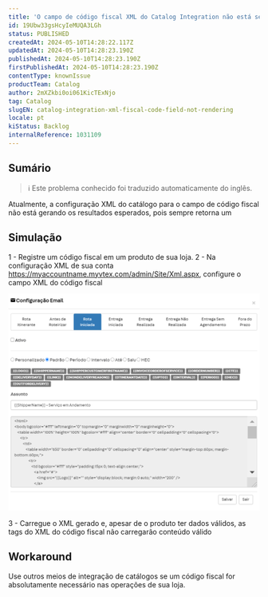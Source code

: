 ```yaml
---
title: 'O campo de código fiscal XML do Catalog Integration não está sendo renderizado'
id: 19Ubw33gsHcyIeMUQA3LGh
status: PUBLISHED
createdAt: 2024-05-10T14:28:22.117Z
updatedAt: 2024-05-10T14:28:23.190Z
publishedAt: 2024-05-10T14:28:23.190Z
firstPublishedAt: 2024-05-10T14:28:23.190Z
contentType: knownIssue
productTeam: Catalog
author: 2mXZkbi0oi061KicTExNjo
tag: Catalog
slugEN: catalog-integration-xml-fiscal-code-field-not-rendering
locale: pt
kiStatus: Backlog
internalReference: 1031109
---
```


## Sumário

>ℹ️ Este problema conhecido foi traduzido automaticamente do inglês.


Atualmente, a configuração XML do catálogo para o campo de código fiscal não está gerando os resultados esperados, pois sempre retorna um <![CDATA[]]>

## Simulação


1 - Registre um código fiscal em um produto de sua loja.
2 - Na configuração XML de sua conta https://myaccountname.myvtex.com/admin/Site/Xml.aspx, configure o campo XML do código fiscal

 ![](https://raw.githubusercontent.com/vtexdocs/help-center-content/refs/heads/main/_1.png)

3 - Carregue o XML gerado e, apesar de o produto ter dados válidos, as tags do XML do código fiscal não carregarão conteúdo válido

## Workaround


Use outros meios de integração de catálogos se um código fiscal for absolutamente necessário nas operações de sua loja.





